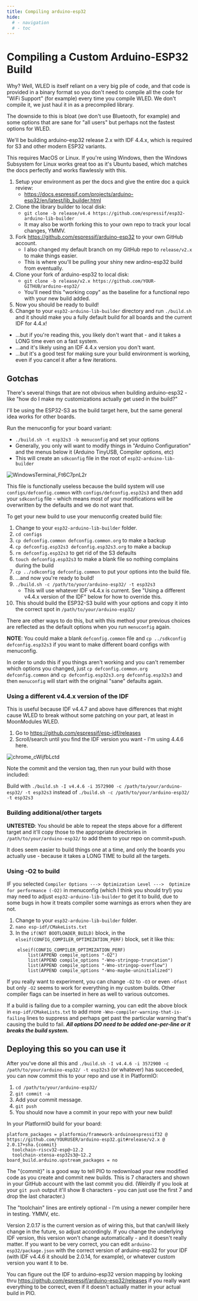 ```yaml
---
title: Compiling arduino-esp32
hide:
  # - navigation
  # - toc
---
```

# Compiling a Custom Arduino-ESP32 Build

Why? Well, WLED is itself reliant on a very big pile of code, and that code is provided in a binary format so you don't need to compile all the code for "WiFi Support" (for example) every time you compile WLED. We don't compile it, we just haul it in as a precompiled library.

The downside to this is bloat (we don't use Bluetooth, for example) and some options that are sane for "all users" but perhaps not the fastest options for WLED.

We'll be building arduino-esp32 release 2.x with IDF 4.4.x, which is required for S3 and other modern ESP32 variants.

This requires MacOS or Linux. If you're using Windows, then the Windows Subsystem for Linux works great too as it's Ubuntu based, which matches the docs perfectly and works flawlessly with this.

1. Setup your environment as per the docs and give the entire doc a quick review:
   * https://docs.espressif.com/projects/arduino-esp32/en/latest/lib_builder.html
2. Clone the library builder to local disk:
   * `git clone -b release/v4.4 https://github.com/espressif/esp32-arduino-lib-builder`
   * It may also be worth forking this to your own repo to track your local changes, YMMV.
3. Fork https://github.com/espressif/arduino-esp32 to your own GitHub account.
   * I also changed my default branch on my GitHub repo to `release/v2.x` to make things easier.
   * This is where you'll be pulling your shiny new ardino-esp32 build from eventually.
4. Clone your fork of arduino-esp32 to local disk:
   * `git clone -b release/v2.x https://github.com/YOUR-GITHUB/arduino-esp32/`
   * You'll need this "working copy" as the baseline for a functional repo with your new build added.
5. Now you should be ready to build!
6. Change to your `esp32-arduino-lib-builder` directory and run `./build.sh` and it should make you a fully default build for all boards and the current IDF for 4.4.x!
  * ...but if you're reading this, you likely don't want that - and it takes a LONG time even on a fast system.
  * ...and it's likely using an IDF 4.4.x version you don't want.
  * ...but it's a good test for making sure your build environment is working, even if you cancel it after a few iterations. 

## Gotchas

There's several things that are not obvious when building arduino-esp32 - like "how do I make my customizations actually get used in the build?" 

I'll be using the ESP32-S3 as the build target here, but the same general idea works for other boards.

Run the menuconfig for your board variant:
  * `./build.sh -t esp32s3 -b menuconfig` and set your options
  * Generally, you only will want to modify things in "Arduino Configuration" and the menus below it (Arduino TinyUSB, Compiler options, etc)
  * This will create an `sdkconfig` file in the root of `esp32-arduino-lib-builder`

![WindowsTerminal_Ft6C7pnL2r](https://github.com/user-attachments/assets/e2c5ee91-e730-4287-8e80-cd1c9837b4dc)

This file is functionally useless because the build system will use `configs/defconfig.common` with `configs/defconfig.esp32s3` and then add your `sdkconfig` file - which means most of your modifications will be overwritten by the defaults and we do not want that. 

To get your new build to use your menuconfig created build file:

1. Change to your `esp32-arduino-lib-builder` folder.
2. `cd configs`
3. `cp defconfig.common defconfig.common.org` to make a backup
4. `cp defconfig.esp32s3 defconfig.esp32s3.org` to make a backup
5. `rm defconfig.esp32s3` to get rid of the S3 defaults
6. `touch defconfig.esp32s3` to make a blank file so nothing complains during the build
7. `cp ../sdkconfig defconfig.common` to put your options into the build file.
8. ...and now you're ready to build!
9. `./build.sh -c /path/to/your/arduino-esp32/ -t esp32s3`
   * This will use whatever IDF v4.4.x is current. See "Using a different v4.4.x version of the IDF" below for how to override this.
10. This should build the ESP32-S3 build with your options and copy it into the correct spot in `/path/to/your/arduino-esp32/`

There are other ways to do this, but with this method your previous choices are reflected as the default options when you run `menuconfig` again. 

**NOTE**: You could make a blank `defconfig.common` file and `cp ../sdkconfig defconfig.esp32s3` if you want to make different board configs with menuconfig. 

In order to undo this if you things aren't working and you can't remember which options you changed, just `cp defconfig.common.org defconfig.common` and `cp defconfig.esp32s3.org defconfig.esp32s3` and then `menuconfig` will start with the original "sane" defaults again.  

### Using a different v4.4.x version of the IDF

This is useful because IDF v4.4.7 and above have differences that might cause WLED to break without some patching on your part, at least in MoonModules WLED. 

1. Go to https://github.com/espressif/esp-idf/releases
2. Scroll/search until you find the IDF version you want - I'm using 4.4.6 here.

![chrome_cWijfbLctd](https://github.com/user-attachments/assets/a551ec76-bdb7-48d2-ad47-631630ef8ebd)

Note the commit and the version tag, then run your build with those included:

Build with `./build.sh -I v4.4.6 -i 3572900 -c /path/to/your/arduino-esp32/ -t esp32s3` instead of `./build.sh -c /path/to/your/arduino-esp32/ -t esp32s3`

### Building additional/other targets

**UNTESTED**: You should be able to repeat the steps above for a different target and it'll copy those to the appropriate directories in `/path/to/your/arduino-esp32/` to add them to your repo on commit+push.

It does seem easier to build things one at a time, and only the boards you actually use - because it takes a LONG TIME to build all the targets.  

### Using -O2 to build

IF you selected `Compiler Options ---> Optimization Level --->  Optimize for performance (-O2)` in menuconfig (which I think you should try!) you may need to adjust `esp32-arduino-lib-builder` to get it to build, due to some bugs in how it treats compiler some warnings as errors when they are not.

1. Change to your `esp32-arduino-lib-builder` folder.
2. `nano esp-idf/CMakeLists.txt`
3. In the `if(NOT BOOTLOADER_BUILD)` block, in the ` elseif(CONFIG_COMPILER_OPTIMIZATION_PERF)` block, set it like this:
```
    elseif(CONFIG_COMPILER_OPTIMIZATION_PERF)
        list(APPEND compile_options "-O2")
        list(APPEND compile_options "-Wno-stringop-truncation")
        list(APPEND compile_options "-Wno-stringop-overflow")
        list(APPEND compile_options "-Wno-maybe-uninitialized")
```
If you really want to experiment, you can change `-O2` to `-O3` or even `-Ofast` but only `-O2` seems to work for everything in my custom builds. Other compiler flags can be inserted in here as well to various outcomes.

If a build is failing due to a compiler warning, you can edit the above block in `esp-idf/CMakeLists.txt` to add more `-Wno-compiler-warning-that-is-failing` lines to suppress and perhaps get past the particular warning that's causing the build to fail. _**All options DO need to be added one-per-line or it breaks the build system.**_

## Deploying this so you can use it

After you've done all this and `./build.sh -I v4.4.6 -i 3572900 -c /path/to/your/arduino-esp32/ -t esp32s3` (or whatever) has succeeded, you can now commit this to your repo and use it in PlatformIO:

1. `cd /path/to/your/arduino-esp32/`
2. `git commit -a`
3. Add your commit message.
4. `git push`
5. You should now have a commit in your repo with your new build!

In your PlatformIO build for your board:
```
platform_packages = platformio/framework-arduinoespressif32 @ https://github.com/YOURUSER/arduino-esp32.git#release/v2.x @ 2.0.17+sha.{commit}
  toolchain-riscv32-esp@~12.2
  toolchain-xtensa-esp32s3@~12.2
board_build.arduino.upstream_packages = no
```
The "{commit}" is a good way to tell PIO to redownload your new modified code as you create and commit new builds. This is 7 characters and shown in your GitHub account with the last commit you did. (Weirdly if you look at your `git push` output it'll show 8 characters - you can just use the first 7 and drop the last character.)

The "toolchain" lines are entirely optional - I'm using a newer compiler here in testing. YMMV, etc.

Version 2.0.17 is the current version as of wiring this, but that can/will likely change in the future, so adjust accordingly. If you change the underlying IDF version, this version won't change automatically - and it doesn't really matter. If you want to be very correct, you can edit `arduino-esp32/package.json` with the correct version of arduino-esp32 for your IDF (with IDF v4.4.6 it should be 2.0.14, for example), or whatever custom version you want it to be. 

You can figure out the IDF to arduino-esp32 version mapping by looking thru https://github.com/espressif/arduino-esp32/releases if you really want everything to be correct, even if it doesn't actually matter in your actual build in PIO. 
